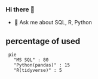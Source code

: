 ### Hi there 👋


- 💬 Ask me about SQL, R, Python

## percentage of used
```mermaid
 pie
   "MS SQL" : 80
   "Python(pandas)" : 15
   "R(tidyverse)" : 5 
```
